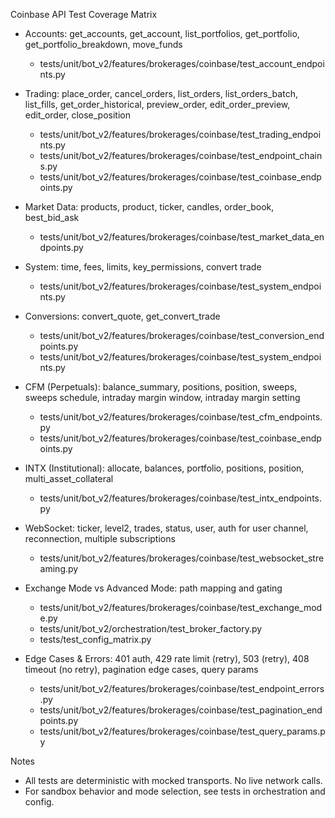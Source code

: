 Coinbase API Test Coverage Matrix

- Accounts: get_accounts, get_account, list_portfolios, get_portfolio, get_portfolio_breakdown, move_funds
  - tests/unit/bot_v2/features/brokerages/coinbase/test_account_endpoints.py

- Trading: place_order, cancel_orders, list_orders, list_orders_batch, list_fills, get_order_historical, preview_order, edit_order_preview, edit_order, close_position
  - tests/unit/bot_v2/features/brokerages/coinbase/test_trading_endpoints.py
  - tests/unit/bot_v2/features/brokerages/coinbase/test_endpoint_chains.py
  - tests/unit/bot_v2/features/brokerages/coinbase/test_coinbase_endpoints.py

- Market Data: products, product, ticker, candles, order_book, best_bid_ask
  - tests/unit/bot_v2/features/brokerages/coinbase/test_market_data_endpoints.py

- System: time, fees, limits, key_permissions, convert trade
  - tests/unit/bot_v2/features/brokerages/coinbase/test_system_endpoints.py

- Conversions: convert_quote, get_convert_trade
  - tests/unit/bot_v2/features/brokerages/coinbase/test_conversion_endpoints.py
  - tests/unit/bot_v2/features/brokerages/coinbase/test_system_endpoints.py

- CFM (Perpetuals): balance_summary, positions, position, sweeps, sweeps schedule, intraday margin window, intraday margin setting
  - tests/unit/bot_v2/features/brokerages/coinbase/test_cfm_endpoints.py
  - tests/unit/bot_v2/features/brokerages/coinbase/test_coinbase_endpoints.py

- INTX (Institutional): allocate, balances, portfolio, positions, position, multi_asset_collateral
  - tests/unit/bot_v2/features/brokerages/coinbase/test_intx_endpoints.py

- WebSocket: ticker, level2, trades, status, user, auth for user channel, reconnection, multiple subscriptions
  - tests/unit/bot_v2/features/brokerages/coinbase/test_websocket_streaming.py

- Exchange Mode vs Advanced Mode: path mapping and gating
  - tests/unit/bot_v2/features/brokerages/coinbase/test_exchange_mode.py
  - tests/unit/bot_v2/orchestration/test_broker_factory.py
  - tests/test_config_matrix.py

- Edge Cases & Errors: 401 auth, 429 rate limit (retry), 503 (retry), 408 timeout (no retry), pagination edge cases, query params
  - tests/unit/bot_v2/features/brokerages/coinbase/test_endpoint_errors.py
  - tests/unit/bot_v2/features/brokerages/coinbase/test_pagination_endpoints.py
  - tests/unit/bot_v2/features/brokerages/coinbase/test_query_params.py

Notes
- All tests are deterministic with mocked transports. No live network calls.
- For sandbox behavior and mode selection, see tests in orchestration and config.
